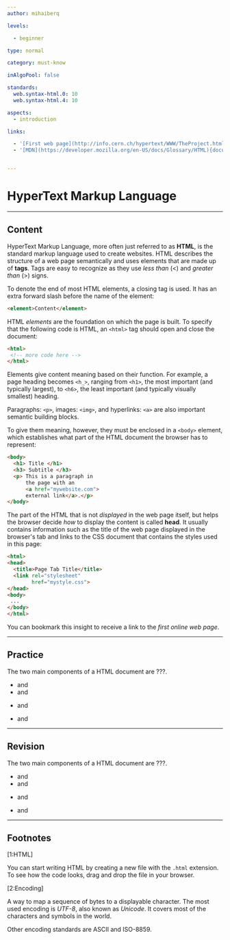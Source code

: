 ```yaml
---
author: mihaiberq

levels:

  - beginner

type: normal

category: must-know

inAlgoPool: false

standards:
  web.syntax-html.0: 10
  web.syntax-html.4: 10

aspects:
  - introduction

links:

  - '[First web page](http://info.cern.ch/hypertext/WWW/TheProject.html){website}'
  - '[MDN](https://developer.mozilla.org/en-US/docs/Glossary/HTML){documentation}'


---
```


# HyperText Markup Language

---
## Content

HyperText Markup Language, more often just referred to as **HTML**, is the standard markup language used to create websites. HTML describes the structure of a web page semantically and uses elements that are made up of **tags**. Tags are easy to recognize as they use *less than* (<) and *greater than* (>) signs. 

To denote the end of most HTML elements, a closing tag is used. It has an extra forward slash before the name of the element:
```html
<element>Content</element>
```

HTML *elements* are the foundation on which the page is built. To specify that the following code is HTML, an `<html>` tag should open and close the document:
```html
<html>
 <!-- more code here -->
</html>

```

Elements give content meaning based on their function. For example, a page heading becomes `<h_>`, ranging from `<h1>`, the most important (and typically largest), to `<h6>`, the least important (and typically visually smallest) heading.

Paragraphs: `<p>`, images: `<img>`, and hyperlinks: `<a>` are also important semantic building blocks.

To give them meaning, however, they must be enclosed in a `<body>` element, which establishes what part of the HTML document the browser has to represent:

```html
<body>
  <h1> Title </h1>
  <h3> Subtitle </h3>
  <p> This is a paragraph in
      the page with an
      <a href="mywebsite.com">
      external link</a>.</p>
</body>
```

The part of the HTML that is not *displayed* in the web page itself, but helps the browser decide *how* to display the content is called **head**. It usually contains information such as the title of the web page displayed in the browser's tab and links to the CSS document that contains the styles used in this page:

```html
<html>
<head>
  <title>Page Tab Title</title>
  <link rel="stylesheet" 
        href="mystyle.css">
</head>
<body>
 ...
</body>
</html>
```

You can bookmark this insight to receive a link to the *first online web page*.

---
## Practice

The two main components of a HTML document are ???.


* <head> and <body>
* <heading> and <body>
* <p> and <a>
* <h> and <body>

---
## Revision

The two main components of a HTML document are ???.


* <head> and <body>
* <heading> and <body>
* <p> and <a>
* <h> and <body>

---
## Footnotes
[1:HTML]

You can start writing HTML by creating a new file with the `.html` extension. To see how the code looks, drag and drop the file in your browser.


[2:Encoding]

A way to map a sequence of bytes to a displayable character. The most used encoding is *UTF-8*, also known as *Unicode*. It covers most of the characters and symbols in the world.

Other encoding standards are ASCII and ISO-8859.

